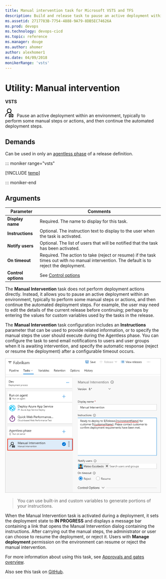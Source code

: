 ```yaml
---
title: Manual intervention task for Microsoft VSTS and TFS 
description: Build and release task to pause an active deployment within an environment with a build or release definition in VSTS and TFS
ms.assetid: 2717783B-7754-4888-9A79-8DB5EC74626A
ms.prod: devops
ms.technology: devops-cicd
ms.topic: reference
ms.manager: douge
ms.author: ahomer
author: alexhomer1
ms.date: 04/09/2018
monikerRange: 'vsts'
---
```


# Utility: Manual intervention

**VSTS**

![icon](_img/manual-intervention.png) &nbsp; Pause an active deployment within an environment, typically to perform some manual steps or actions, and then continue the automated deployment steps.

## Demands

Can be used in only an [agentless phase](../../concepts/process/server-phases.md) of a release definition.

::: moniker range="vsts"

[!INCLUDE [temp](../_shared/yaml/ManualInterventionV8.8.md)]

::: moniker-end

## Arguments

| Parameter | Comments |
| --- | --- |
| **Display name** | Required. The name to display for this task. |
| **Instructions** | Optional. The instruction text to display to the user when the task is activated. |
| **Notify users** | Optional. The list of users that will be notified that the task has been activated. |
| **On timeout** | Required. The action to take (reject or resume) if the task times out with no manual intervention. The default is to reject the deployment. |
| **Control options** | See [Control options](../../concepts/process/tasks.md#controloptions) |

The **Manual Intervention** task does not perform deployment actions directly.
Instead, it allows you to pause an active deployment within an environment, typically to perform some
manual steps or actions, and then continue the automated deployment steps. For example, the user may
need to edit the details of the current release before continuing; perhaps by entering the values for
custom variables used by the tasks in the release.

The **Manual Intervention** task configuration includes an **Instructions** parameter that
can be used to provide related information, or to specify the manual steps
the user should execute during the Agentless phase. You can configure the task to
send email notifications to users and user groups when it is awaiting intervention,
and specify the automatic response (reject or resume the deployment) after a configurable
timeout occurs.

![Configuring a Manual Intervention task](_img/maninter-use-variables.png)

> You can use built-in and custom variables to generate portions of your instructions.

When the Manual Intervention task is activated during a deployment, it sets
the deployment state to **IN PROGRESS** and displays
a message bar containing  a link that opens the Manual Intervention dialog containing the instructions.
After carrying out the manual steps, the administrator or user can choose to resume the deployment, or reject it.
Users with **Manage deployment** permission on the environment can resume or reject the manual intervention.

For more information about using this task, see [Approvals and gates overview](../../concepts/definitions/release/approvals/index.md).

Also see this task on [GitHub](https://github.com/Microsoft/vsts-tasks/tree/master/Tasks/ManualIntervention).

